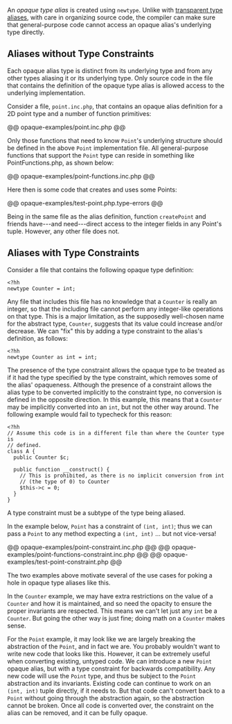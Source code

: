 An *opaque type alias* is created using `newtype`. Unlike with [transparent type aliases](./transparent.md), with care in organizing source code, the compiler can make sure that general-purpose code cannot access an opaque alias's underlying type directly.

## Aliases without Type Constraints

Each opaque alias type is distinct from its underlying type and from any other types aliasing it or its underlying type. Only source code in the file that contains the definition of the opaque type alias is allowed access to the underlying implementation. 

Consider a file, `point.inc.php`, that contains an opaque alias definition for a 2D point type and a number of function primitives:

@@ opaque-examples/point.inc.php @@

Only those functions that need to know `Point`'s underlying structure should be defined in the above `Point` implementation file. All general-purpose functions that support the `Point` type can reside in something like PointFunctions.php, as shown below:

@@ opaque-examples/point-functions.inc.php @@

Here then is some code that creates and uses some Points:

@@ opaque-examples/test-point.php.type-errors @@

Being in the same file as the alias definition, function `createPoint` and friends have---and need---direct access to the integer fields in any Point's tuple. However, any other file does not.

## Aliases with Type Constraints

Consider a file that contains the following opaque type definition:

```
<?hh
newtype Counter = int;
```

Any file that includes this file has no knowledge that a `Counter` is really an integer, so that the including file cannot perform any integer-like operations on that type. This is a major limitation, as the supposedly well-chosen name for the abstract type, `Counter`, suggests that its value could increase and/or decrease. We can "fix" this by adding a type constraint to the alias's definition, as follows:

```
<?hh
newtype Counter as int = int;
```

The presence of the type constraint allows the opaque type to be treated as if it had the type specified by the type constraint, which removes some of the alias' opaqueness. Although the presence of a constraint allows the alias type to be converted implicitly to the constraint type, no conversion is defined in the opposite direction. In this example, this means that a `Counter` may be implicitly converted into an `int`, but not the other way around. The following example would fail to typecheck for this reason:

```
<?hh
// Assume this code is in a different file than where the Counter type is
// defined.
class A {
  public Counter $c;

  public function __construct() {
    // This is prohibited, as there is no implicit conversion from int 
    // (the type of 0) to Counter   
    $this->c = 0;
  }
} 
```

A type constraint must be a subtype of the type being aliased.

In the example below, `Point` has a constraint of `(int, int)`; thus we can pass a `Point` to any method expecting a `(int, int)` ... but not vice-versa!

@@ opaque-examples/point-constraint.inc.php @@
@@ opaque-examples/point-functions-constraint.inc.php @@
@@ opaque-examples/test-point-constraint.php @@

The two examples above motivate several of the use cases for poking a hole in opaque type aliases like this.

In the `Counter` example, we may have extra restrictions on the value of a `Counter` and how it is maintained, and so need the opacity to ensure the proper invariants are respected. This means we can't let just any `int` be a `Counter`. But going the other way is just fine; doing math on a `Counter` makes sense.

For the `Point` example, it may look like we are largely breaking the abstraction of the `Point`, and in fact we are. You probably wouldn't want to write new code that looks like this. However, it can be extremely useful when converting existing, untyped code. We can introduce a new `Point` opaque alias, but with a type constraint for backwards compatibility. Any new code will use the `Point` type, and thus be subject to the `Point` abstraction and its invariants. Existing code can continue to work on an `(int, int)` tuple directly, if it needs to. But that code can't convert back to a `Point` without going through the abstraction again, so the abstraction cannot be broken. Once all code is converted over, the constraint on the alias can be removed, and it can be fully opaque.
